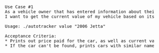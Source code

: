 <pre>
  Use Case #1
  As a vehicle owner that has entered information about their car into the application\
  I want to get the current value of my vehicle based on its mileage

  Usage: ./autotracker value "2006 Jetta"

  Acceptance Criteria:
  * Prints out price paid for the car, as well as current value
  * If the car can't be found, prints cars with similar name
</pre>